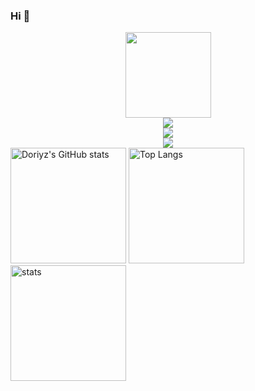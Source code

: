 ### Hi  👋

<!--
**Doriyz/Doriyz** is a ✨ _special_ ✨ repository because its `README.md` (this file) appears on your GitHub profile.

Here are some ideas to get you started:

- 🔭 I’m currently working on ...
- 🌱 I’m currently learning ...
- 👯 I’m looking to collaborate on ...
- 🤔 I’m looking for help with ...
- 💬 Ask me about ...
- 📫 How to reach me: ...
- 😄 Pronouns: ...
- ⚡ Fun fact: ...
-->



<div align="center"> <img height="137px" src="https://github-readme-stats.vercel.app/api?username=Doriyz&hide_title=true&hide_border=true&show_icons=trueline_height=21&text_color=000&icon_color=000&bg_color=0,ea6161,ffc64d,fffc4d,52fa5a&theme=graywhite" /> </div>


<div align="center"> <img src="https://github-readme-stats.vercel.app/api/top-langs/?username=Doriyz&hide_title=true&hide_border=true&layout=compact&langs_count=6&text_color=000&icon_color=fff&bg_color=0,52fa5a,4dfcff,c64dff&theme=graywhite" /> </div>


<div align="center"> <img src="https://activity-graph.herokuapp.com/graph?username=Doriyz&theme=xcode" /> </div>


<div align="center"> <img src="https://github-readme-streak-stats.herokuapp.com/?user=Doriyz" /> </div>


<img src="https://github-readme-stats.vercel.app/api?username=Doriyz&show_icons=true&theme=tokyonight" alt="Doriyz's GitHub stats" height="185px"/> 

<img src="https://github-readme-stats.vercel.app/api/top-langs/?username=Doriyz&layout=compact&langs_count=8&role=OWNER,COLLABORATOR" alt="Top Langs" height="185px"/> 

<img src="https://github-readme-stats.vercel.app/api?username=Doriyz&count_private=true&show_icons=true&include_all_commits=true&role=OWNER,ORGANIZATION_MEMBER,COLLABORATOR" alt="stats" height="185px">

